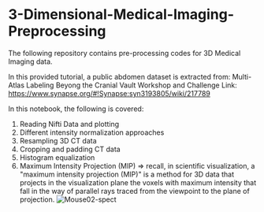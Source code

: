 # 3-Dimensional-Medical-Imaging-Preprocessing

The following repository contains pre-processing codes for 3D Medical Imaging data. 

In this provided tutorial, a public abdomen dataset is extracted from: Multi-Atlas Labeling Beyong the Cranial Vault Workshop and Challenge Link: https://www.synapse.org/#!Synapse:syn3193805/wiki/217789

In this notebook, the following is covered:
1. Reading Nifti Data and plotting
2. Different intensity normalization approaches
3. Resampling 3D CT data
4. Cropping and padding CT data
5. Histogram equalization
6. Maximum Intensity Projection (MIP) => recall, in scientific visualization, a "maximum intensity projection (MIP)" is a method for 3D data that projects in the visualization plane the voxels with maximum intensity that fall in the way of parallel rays traced from the viewpoint to the plane of projection.
![Mouse02-spect](https://user-images.githubusercontent.com/62684338/153116321-15c60795-0edf-4adf-9d0a-d64eeab3b002.gif)
